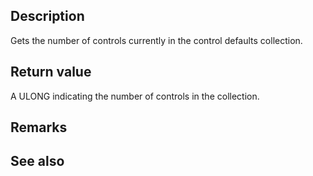 ## Description

Gets the number of controls currently in the control defaults collection.

## Return value

A ULONG indicating the number of controls in the collection.

## Remarks

## See also